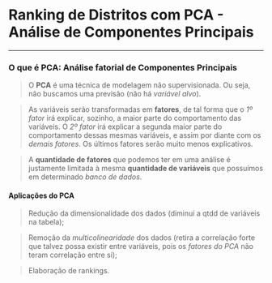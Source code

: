# **Ranking de Distritos com PCA - Análise de Componentes Principais**

---
### **O que é PCA: Análise fatorial de Componentes Principais**

> O **PCA** é uma técnica de modelagem não supervisionada. Ou seja, não buscamos uma previsão (não há *variável alvo*).

> As variáveis serão transformadas em **fatores**, de tal forma que o *1º fator* irá explicar, sozinho, a maior parte do comportamento das variáveis. O *2º fator* irá explicar a segunda maior parte do comportamento dessas mesmas variáveis, e assim por diante com os *demais fatores*. Os últimos fatores serão muito menos explicativos.

> A **quantidade de fatores** que podemos ter em uma análise é justamente limitada à mesma **quantidade de variáveis** que possuímos em determinado *banco de dados*.

#### **Aplicações do PCA**

> Redução da dimensionalidade dos dados (diminui a qtdd de variáveis na tabela);

> Remoção da *multicolinearidade* dos dados (retira a correlação forte que talvez possa existir entre variáveis, pois os *fatores do PCA* não teram correlação entre si);

> Elaboração de rankings.
